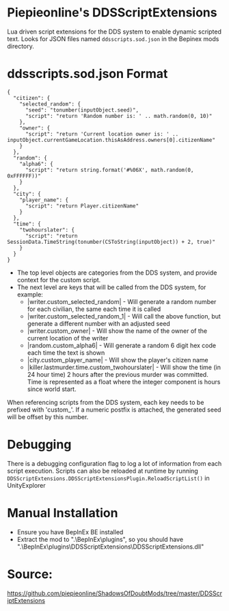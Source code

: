 # Piepieonline's DDSScriptExtensions

Lua driven script extensions for the DDS system to enable dynamic scripted text. Looks for JSON files named `ddsscripts.sod.json` in the Bepinex mods directory.

# ddsscripts.sod.json Format

```
{
  "citizen": {
    "selected_random": {
      "seed": "tonumber(inputObject.seed)",
      "script": "return 'Random number is: ' .. math.random(0, 10)"
    },
    "owner": {
      "script": "return 'Current location owner is: ' .. inputObject.currentGameLocation.thisAsAddress.owners[0].citizenName"
    }
  },
  "random": {
    "alpha6": {
      "script": "return string.format('#%06X', math.random(0, 0xFFFFFF))"
    }
  },
  "city": {
    "player_name": {
      "script": "return Player.citizenName"
    }
  },
  "time": {
    "twohourslater": {
      "script": "return SessionData.TimeString(tonumber(CSToString(inputObject)) + 2, true)"
    }
  }
}
```

* The top level objects are categories from the DDS system, and provide context for the custom script.
* The next level are keys that will be called from the DDS system, for example:
  * |writer.custom_selected_random| - Will generate a random number for each civilian, the same each time it is called
  * |writer.custom_selected_random_1| - Will call the above function, but generate a different number with an adjusted seed
  * |writer.custom_owner| - Will show the name of the owner of the current location of the writer
  * |random.custom_alpha6| - Will generate a random 6 digit hex code each time the text is shown
  * |city.custom_player_name| - Will show the player's citizen name
  * |killer.lastmurder.time.custom_twohourslater| - Will show the time (in 24 hour time) 2 hours after the previous murder was committed. Time is represented as a float where the integer component is hours since world start.

When referencing scripts from the DDS system, each key needs to be prefixed with 'custom_'. If a numeric postfix is attached, the generated seed will be offset by this number.

# Debugging

There is a debugging configuration flag to log a lot of information from each script execution.
Scripts can also be reloaded at runtime by running `DDSScriptExtensions.DDSScriptExtensionsPlugin.ReloadScriptList()` in UnityExplorer

# Manual Installation

* Ensure you have BepInEx BE installed
* Extract the mod to ".\BepInEx\plugins\", so you should have ".\BepInEx\plugins\DDSScriptExtensions\DDSScriptExtensions.dll"

# Source:

https://github.com/piepieonline/ShadowsOfDoubtMods/tree/master/DDSScriptExtensions